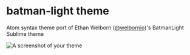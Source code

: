 # batman-light theme

Atom syntax theme port of Ethan Welborn ([@welbornio](https://github.com/welbornio))'s BatmanLight Sublime theme

![A screenshot of your theme](https://cdn.rawgit.com/trinityXmontoya/atom-batman-light-theme/master/batman-light-sample.png)
